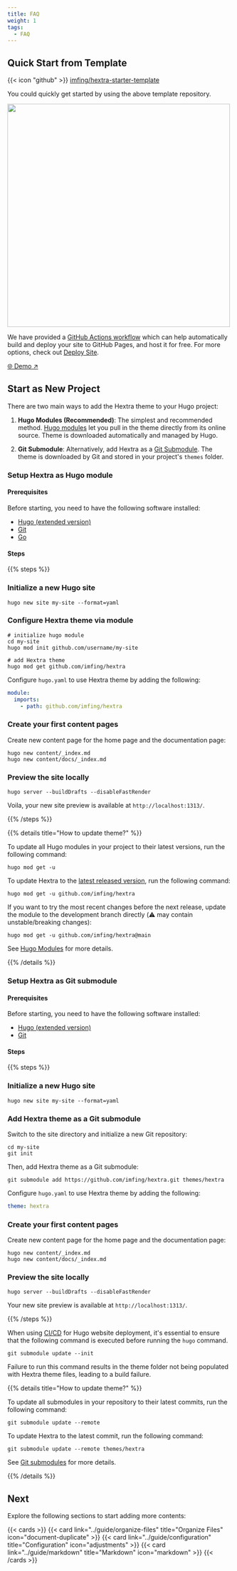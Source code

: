 ```yaml
---
title: FAQ
weight: 1
tags:
  - FAQ
---
```


## Quick Start from Template

{{< icon "github" >}}&nbsp;[imfing/hextra-starter-template](https://github.com/imfing/hextra-starter-template)

You could quickly get started by using the above template repository.

<img src="https://docs.github.com/assets/cb-77734/mw-1440/images/help/repository/use-this-template-button.webp" width="500">

We have provided a [GitHub Actions workflow](https://docs.github.com/en/pages/getting-started-with-github-pages/configuring-a-publishing-source-for-your-github-pages-site#publishing-with-a-custom-github-actions-workflow) which can help automatically build and deploy your site to GitHub Pages, and host it for free.
For more options, check out [Deploy Site](../guide/deploy-site).

[🌐 Demo ↗](https://imfing.github.io/hextra-starter-template/)

## Start as New Project

There are two main ways to add the Hextra theme to your Hugo project:

1. **Hugo Modules (Recommended)**: The simplest and recommended method. [Hugo modules](https://gohugo.io/hugo-modules/) let you pull in the theme directly from its online source. Theme is downloaded automatically and managed by Hugo.

2. **Git Submodule**: Alternatively, add Hextra as a [Git Submodule](https://git-scm.com/book/en/v2/Git-Tools-Submodules). The theme is downloaded by Git and stored in your project's `themes` folder.

### Setup Hextra as Hugo module

#### Prerequisites

Before starting, you need to have the following software installed:

- [Hugo (extended version)](https://gohugo.io/installation/)
- [Git](https://git-scm.com/)
- [Go](https://go.dev/)

#### Steps

{{% steps %}}

### Initialize a new Hugo site

```shell
hugo new site my-site --format=yaml
```

### Configure Hextra theme via module

```shell
# initialize hugo module
cd my-site
hugo mod init github.com/username/my-site

# add Hextra theme
hugo mod get github.com/imfing/hextra
```

Configure `hugo.yaml` to use Hextra theme by adding the following:

```yaml
module:
  imports:
    - path: github.com/imfing/hextra
```

### Create your first content pages

Create new content page for the home page and the documentation page:

```shell
hugo new content/_index.md
hugo new content/docs/_index.md
```

### Preview the site locally

```shell
hugo server --buildDrafts --disableFastRender
```

Voila, your new site preview is available at `http://localhost:1313/`.

{{% /steps %}}


{{% details title="How to update theme?" %}}

To update all Hugo modules in your project to their latest versions, run the following command:

```shell
hugo mod get -u
```

To update Hextra to the [latest released version](https://github.com/imfing/hextra/releases), run the following command:

```shell
hugo mod get -u github.com/imfing/hextra
```

If you want to try the most recent changes before the next release, update the module to the development branch directly (⚠️ may contain unstable/breaking changes):

```shell
hugo mod get -u github.com/imfing/hextra@main
```

See [Hugo Modules](https://gohugo.io/hugo-modules/use-modules/#update-all-modules) for more details.

{{% /details %}}


### Setup Hextra as Git submodule

#### Prerequisites

Before starting, you need to have the following software installed:

- [Hugo (extended version)](https://gohugo.io/installation/)
- [Git](https://git-scm.com/)

#### Steps

{{% steps %}}

### Initialize a new Hugo site

```shell
hugo new site my-site --format=yaml
```

### Add Hextra theme as a Git submodule

Switch to the site directory and initialize a new Git repository:

```shell
cd my-site
git init
```

Then, add Hextra theme as a Git submodule:

```shell
git submodule add https://github.com/imfing/hextra.git themes/hextra
```

Configure `hugo.yaml` to use Hextra theme by adding the following:

```yaml
theme: hextra
```

### Create your first content pages

Create new content page for the home page and the documentation page:

```shell
hugo new content/_index.md
hugo new content/docs/_index.md
```

### Preview the site locally

```shell
hugo server --buildDrafts --disableFastRender
```

Your new site preview is available at `http://localhost:1313/`.

{{% /steps %}}


When using [CI/CD](https://en.wikipedia.org/wiki/CI/CD) for Hugo website deployment, it's essential to ensure that the following command is executed before running the `hugo` command.

```shell
git submodule update --init
```

Failure to run this command results in the theme folder not being populated with Hextra theme files, leading to a build failure.


{{% details title="How to update theme?" %}}

To update all submodules in your repository to their latest commits, run the following command:

```shell
git submodule update --remote
```

To update Hextra to the latest commit, run the following command:

```shell
git submodule update --remote themes/hextra
```

See [Git submodules](https://git-scm.com/book/en/v2/Git-Tools-Submodules) for more details.

{{% /details %}}

## Next

Explore the following sections to start adding more contents:

{{< cards >}}
  {{< card link="../guide/organize-files" title="Organize Files" icon="document-duplicate" >}}
  {{< card link="../guide/configuration" title="Configuration" icon="adjustments" >}}
  {{< card link="../guide/markdown" title="Markdown" icon="markdown" >}}
{{< /cards >}}
